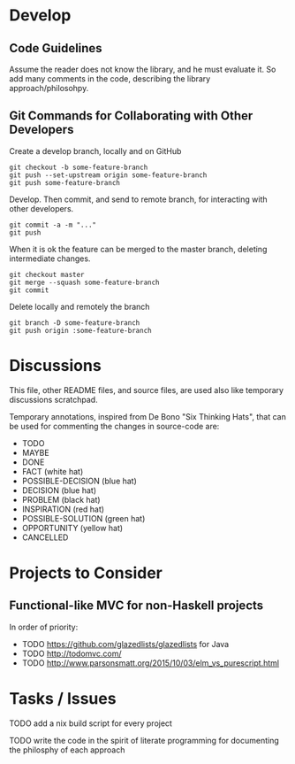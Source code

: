 # Develop

## Code Guidelines

Assume the reader does not know the library, and he must evaluate it. So add many comments in the code, describing the library approach/philosohpy. 

## Git Commands for Collaborating with Other Developers

Create a develop branch, locally and on GitHub

    git checkout -b some-feature-branch
    git push --set-upstream origin some-feature-branch
    git push some-feature-branch

Develop. Then commit, and send to remote branch, for interacting with other developers.

    git commit -a -m "..."
    git push

When it is ok the feature can be merged to the master branch, deleting intermediate changes.

    git checkout master
    git merge --squash some-feature-branch
    git commit

Delete locally and remotely the branch

    git branch -D some-feature-branch
    git push origin :some-feature-branch

# Discussions

This file, other README files, and source files, are used also like temporary discussions scratchpad.

Temporary annotations, inspired from De Bono "Six Thinking Hats", that can be used for commenting the changes in source-code are:
* TODO 
* MAYBE
* DONE 
* FACT (white hat)
* POSSIBLE-DECISION (blue hat)
* DECISION (blue hat)
* PROBLEM (black hat)
* INSPIRATION (red hat)
* POSSIBLE-SOLUTION (green hat)
* OPPORTUNITY (yellow hat) 
* CANCELLED 

# Projects to Consider

## Functional-like MVC for non-Haskell projects

In order of priority:
* TODO https://github.com/glazedlists/glazedlists for Java
* TODO http://todomvc.com/
* TODO http://www.parsonsmatt.org/2015/10/03/elm_vs_purescript.html

# Tasks / Issues

TODO add a nix build script for every project

TODO write the code in the spirit of literate programming for documenting the philosphy of each approach



